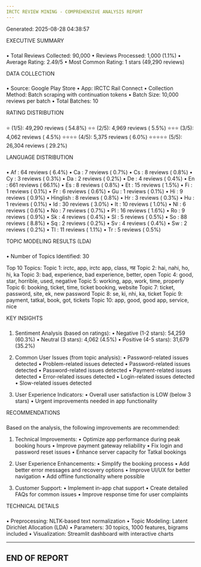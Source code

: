 ```yaml
---
IRCTC REVIEW MINING - COMPREHENSIVE ANALYSIS REPORT
---
```

Generated: 2025-08-28 04:38:57

EXECUTIVE SUMMARY
###
• Total Reviews Collected: 90,000
• Reviews Processed: 1,000 (1.1%)
• Average Rating: 2.49/5
• Most Common Rating: 1 stars (49,290 reviews)

DATA COLLECTION
###
• Source: Google Play Store
• App: IRCTC Rail Connect
• Collection Method: Batch scraping with continuation tokens
• Batch Size: 10,000 reviews per batch
• Total Batches: 10

RATING DISTRIBUTION
###
⭐               (1/5): 49,290 reviews ( 54.8%)
⭐⭐              (2/5):  4,969 reviews (  5.5%)
⭐⭐⭐             (3/5):  4,062 reviews (  4.5%)
⭐⭐⭐⭐            (4/5):  5,375 reviews (  6.0%)
⭐⭐⭐⭐⭐           (5/5): 26,304 reviews ( 29.2%)

LANGUAGE DISTRIBUTION
###
• Af        :     64 reviews (  6.4%)
• Ca        :      7 reviews (  0.7%)
• Cs        :      8 reviews (  0.8%)
• Cy        :      3 reviews (  0.3%)
• Da        :      2 reviews (  0.2%)
• De        :      4 reviews (  0.4%)
• En        :    661 reviews ( 66.1%)
• Es        :      8 reviews (  0.8%)
• Et        :     15 reviews (  1.5%)
• Fi        :      1 reviews (  0.1%)
• Fr        :      6 reviews (  0.6%)
• Gu        :      1 reviews (  0.1%)
• Hi        :      9 reviews (  0.9%)
• Hinglish  :      8 reviews (  0.8%)
• Hr        :      3 reviews (  0.3%)
• Hu        :      1 reviews (  0.1%)
• Id        :     30 reviews (  3.0%)
• It        :     10 reviews (  1.0%)
• Nl        :      6 reviews (  0.6%)
• No        :      7 reviews (  0.7%)
• Pl        :     16 reviews (  1.6%)
• Ro        :      9 reviews (  0.9%)
• Sk        :      4 reviews (  0.4%)
• Sl        :      5 reviews (  0.5%)
• So        :     88 reviews (  8.8%)
• Sq        :      2 reviews (  0.2%)
• Sv        :      4 reviews (  0.4%)
• Sw        :      2 reviews (  0.2%)
• Tl        :     11 reviews (  1.1%)
• Tr        :      5 reviews (  0.5%)

TOPIC MODELING RESULTS (LDA)
###
• Number of Topics Identified: 30

Top 10 Topics:
  Topic 1: irctc, app, irctc app, class, नह
  Topic 2: hai, nahi, ho, hi, ka
  Topic 3: bad, experience, bad experience, better, open
  Topic 4: good, star, horrible, used, negative
  Topic 5: working, app, work, time, properly
  Topic 6: booking, ticket, time, ticket booking, website
  Topic 7: ticket, password, site, ek, new password
  Topic 8: se, ki, nhi, ka, ticket
  Topic 9: payment, tatkal, book, got, tickets
  Topic 10: app, good, good app, service, nice

KEY INSIGHTS
###
1. Sentiment Analysis (based on ratings):
   • Negative (1-2 stars): 54,259 (60.3%)
   • Neutral (3 stars): 4,062 (4.5%)
   • Positive (4-5 stars): 31,679 (35.2%)

2. Common User Issues (from topic analysis):
   • Password-related issues detected
   • Problem-related issues detected
   • Password-related issues detected
   • Password-related issues detected
   • Payment-related issues detected
   • Error-related issues detected
   • Login-related issues detected
   • Slow-related issues detected

3. User Experience Indicators:
   • Overall user satisfaction is LOW (below 3 stars)
   • Urgent improvements needed in app functionality

RECOMMENDATIONS
###
Based on the analysis, the following improvements are recommended:

1. Technical Improvements:
   • Optimize app performance during peak booking hours
   • Improve payment gateway reliability
   • Fix login and password reset issues
   • Enhance server capacity for Tatkal bookings

2. User Experience Enhancements:
   • Simplify the booking process
   • Add better error messages and recovery options
   • Improve UI/UX for better navigation
   • Add offline functionality where possible

3. Customer Support:
   • Implement in-app chat support
   • Create detailed FAQs for common issues
   • Improve response time for user complaints

TECHNICAL DETAILS
###
• Preprocessing: NLTK-based text normalization
• Topic Modeling: Latent Dirichlet Allocation (LDA)
• Parameters: 30 topics, 1000 features, bigrams included
• Visualization: Streamlit dashboard with interactive charts

---
END OF REPORT
---